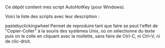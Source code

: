 Ce dépôt contient mes script AutoHotKey (pour Windows).

Voici la liste des scripts avec leur description :

pastebyclickingwheel
	Permet de reproduire tant que faire se peut l'effet de "Copier-Coller" à la souris des systèmes Unix, où on sélectionne du texte puis on le colle en cliquant avec la mollette, sans faire de Ctrl-C, ni Ctrl-V, ni de clic-droit.
